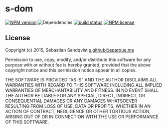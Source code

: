 # s-dom 
[![NPM version](https://img.shields.io/npm/v/s-dom.svg)](https://www.npmjs.com/package/s-dom) ![Dependencies](https://img.shields.io/david/sebastiansandqvist/s-dom.svg) [![build status](http://img.shields.io/travis/sebastiansandqvist/s-dom.svg)](https://travis-ci.org/sebastiansandqvist/s-dom) [![NPM license](https://img.shields.io/npm/l/s-dom.svg)](https://www.npmjs.com/package/s-dom)
## License
Copyright (c) 2015, Sebastian Sandqvist <s.github@sparque.me>

Permission to use, copy, modify, and/or distribute this software for any purpose with or without fee is hereby granted, provided that the above copyright notice and this permission notice appear in all copies.

THE SOFTWARE IS PROVIDED "AS IS" AND THE AUTHOR DISCLAIMS ALL WARRANTIES WITH REGARD TO THIS SOFTWARE INCLUDING ALL IMPLIED WARRANTIES OF MERCHANTABILITY AND FITNESS. IN NO EVENT SHALL THE AUTHOR BE LIABLE FOR ANY SPECIAL, DIRECT, INDIRECT, OR CONSEQUENTIAL DAMAGES OR ANY DAMAGES WHATSOEVER RESULTING FROM LOSS OF USE, DATA OR PROFITS, WHETHER IN AN ACTION OF CONTRACT, NEGLIGENCE OR OTHER TORTIOUS ACTION, ARISING OUT OF OR IN CONNECTION WITH THE USE OR PERFORMANCE OF THIS SOFTWARE.
